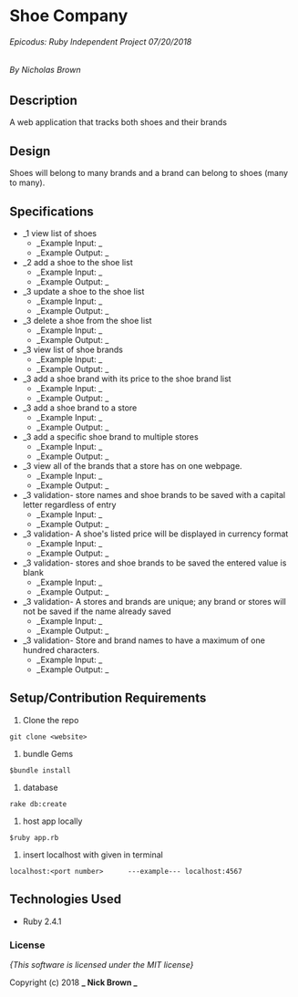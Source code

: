 # Shoe Company

###### Epicodus: Ruby Independent Project 07/20/2018
###### By Nicholas Brown

## Description

 A web application that tracks both shoes and their brands

## Design

Shoes will belong to many brands and a brand can belong to shoes (many to many).

## Specifications
* _1 view list of shoes
  - _Example Input: _
  - _Example Output: _
* _2 add a shoe to the shoe list
  - _Example Input: _
  - _Example Output: _
* _3 update a shoe to the shoe list
  - _Example Input: _
  - _Example Output: _
* _3 delete a shoe from the shoe list
  - _Example Input: _
  - _Example Output: _
* _3 view list of shoe brands
  - _Example Input: _
  - _Example Output: _
* _3 add a shoe brand with its price to the shoe brand list
  - _Example Input: _
  - _Example Output: _
* _3 add a shoe brand to a store
  - _Example Input: _
  - _Example Output: _
* _3 add a specific shoe brand to multiple stores
  - _Example Input: _
  - _Example Output: _
* _3 view all of the brands that a store has on one webpage.
  - _Example Input: _
  - _Example Output: _
* _3 validation- store names and shoe brands to be saved with a capital letter regardless of entry
  - _Example Input: _
  - _Example Output: _
* _3 validation- A shoe's listed price will be displayed in currency format
  - _Example Input: _
  - _Example Output: _
* _3 validation- stores and shoe brands to be saved the entered value is blank
  - _Example Input: _
  - _Example Output: _
* _3 validation-  A stores and brands are unique; any brand or stores will not be saved if the name already saved
  - _Example Input: _
  - _Example Output: _
* _3 validation-  Store and brand names to have a maximum of one hundred characters.
  - _Example Input: _
  - _Example Output: _

## Setup/Contribution Requirements

1. Clone the repo
```
git clone <website>
```
1. bundle Gems
```
$bundle install
```
1. database
```
rake db:create
```
1. host app locally
```
$ruby app.rb
```
1. insert localhost with <port number> given in terminal
```
localhost:<port number>      ---example--- localhost:4567
```

## Technologies Used

* Ruby 2.4.1

### License

*{This software is licensed under the MIT license}*

Copyright (c) 2018 **_  Nick Brown  _**

